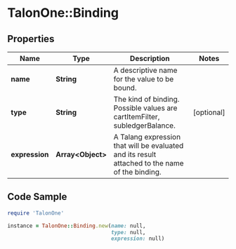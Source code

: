 # TalonOne::Binding

## Properties

Name | Type | Description | Notes
------------ | ------------- | ------------- | -------------
**name** | **String** | A descriptive name for the value to be bound. | 
**type** | **String** | The kind of binding. Possible values are cartItemFilter, subledgerBalance. | [optional] 
**expression** | **Array&lt;Object&gt;** | A Talang expression that will be evaluated and its result attached to the name of the binding. | 

## Code Sample

```ruby
require 'TalonOne'

instance = TalonOne::Binding.new(name: null,
                                 type: null,
                                 expression: null)
```


